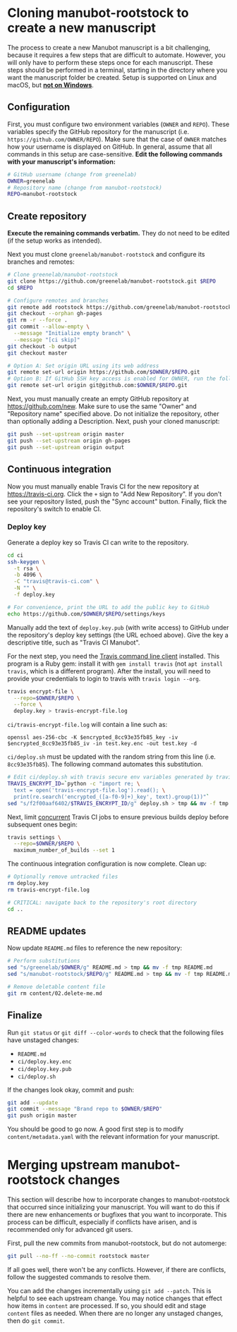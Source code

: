 # Cloning manubot-rootstock to create a new manuscript

The process to create a new Manubot manuscript is a bit challenging, because it requires a few steps that are difficult to automate.
However, you will only have to perform these steps once for each manuscript.
These steps should be performed in a terminal, starting in the directory where you want the manuscript folder be created.
Setup is supported on Linux and macOS, but [**not on Windows**](https://github.com/greenelab/manubot-rootstock/issues/91).

## Configuration

First, you must configure two environment variables (`OWNER` and `REPO`).
These variables specify the GitHub repository for the manuscript (i.e. `https://github.com/OWNER/REPO`).
Make sure that the case of `OWNER` matches how your username is displayed on GitHub.
In general, assume that all commands in this setup are case-sensitive.
**Edit the following commands with your manuscript's information:**

```sh
# GitHub username (change from greenelab)
OWNER=greenelab
# Repository name (change from manubot-rootstock)
REPO=manubot-rootstock
```

## Create repository

**Execute the remaining commands verbatim.**
They do not need to be edited (if the setup works as intended).

Next you must clone `greenelab/manubot-rootstock` and configure its branches and remotes:

```sh
# Clone greenelab/manubot-rootstock
git clone https://github.com/greenelab/manubot-rootstock.git $REPO
cd $REPO

# Configure remotes and branches
git remote add rootstock https://github.com/greenelab/manubot-rootstock.git
git checkout --orphan gh-pages
git rm -r --force .
git commit --allow-empty \
  --message "Initialize empty branch" \
  --message "[ci skip]"
git checkout -b output
git checkout master

# Option A: Set origin URL using its web address
git remote set-url origin https://github.com/$OWNER/$REPO.git
# Option B: If GitHub SSH key access is enabled for OWNER, run the following command instead
git remote set-url origin git@github.com:$OWNER/$REPO.git
```

Next, you must manually create an empty GitHub repository at https://github.com/new.
Make sure to use the same "Owner" and "Repository name" specified above.
Do not initialize the repository, other than optionally adding a Description.
Next, push your cloned manuscript:

```sh
git push --set-upstream origin master
git push --set-upstream origin gh-pages
git push --set-upstream origin output
```

## Continuous integration

Now you must manually enable Travis CI for the new repository at https://travis-ci.org.
Click the `+` sign to "Add New Repository".
If you don't see your repository listed, push the "Sync account" button.
Finally, flick the repository's switch to enable CI.

### Deploy key

Generate a deploy key so Travis CI can write to the repository.

```sh
cd ci
ssh-keygen \
  -t rsa \
  -b 4096 \
  -C "travis@travis-ci.com" \
  -N "" \
  -f deploy.key

# For convenience, print the URL to add the public key to GitHub
echo https://github.com/$OWNER/$REPO/settings/keys
```

Manually add the text of `deploy.key.pub` (with write access) to GitHub under the repository's deploy key settings (the URL echoed above).
Give the key a descriptive title, such as "Travis CI Manubot".

For the next step, you need the [Travis command line client](https://github.com/travis-ci/travis.rb) installed.
This program is a Ruby gem:
install it with `gem install travis` (not `apt install travis`, which is a different program).
After the install, you will need to provide your credentials to login to travis with `travis login --org`.

```sh
travis encrypt-file \
  --repo=$OWNER/$REPO \
  --force \
  deploy.key > travis-encrypt-file.log
```

`ci/travis-encrypt-file.log` will contain a line such as:

```
openssl aes-256-cbc -K $encrypted_8cc93e35fb85_key -iv $encrypted_8cc93e35fb85_iv -in test.key.enc -out test.key -d
```

`ci/deploy.sh` must be updated with the random string from this line (i.e. `8cc93e35fb85`).
The following command automates this substitution.

```sh
# Edit ci/deploy.sh with travis secure env variables generated by travis encrypt-file
TRAVIS_ENCRYPT_ID=`python -c "import re; \
  text = open('travis-encrypt-file.log').read(); \
  print(re.search('encrypted_([a-f0-9]+)_key', text).group(1))"`
sed "s/f2f00aaf6402/$TRAVIS_ENCRYPT_ID/g" deploy.sh > tmp && mv -f tmp deploy.sh
```

Next, limit [concurrent](https://blog.travis-ci.com/2014-07-18-per-repository-concurrency-setting/) Travis CI jobs to ensure previous builds deploy before subsequent ones begin:

```sh
travis settings \
  --repo=$OWNER/$REPO \
  maximum_number_of_builds --set 1
```

The continuous integration configuration is now complete.
Clean up:

```sh
# Optionally remove untracked files
rm deploy.key
rm travis-encrypt-file.log

# CRITICAL: navigate back to the repository's root directory
cd ..
```

## README updates

Now update `README.md` files to reference the new repository:

```sh
# Perform substitutions
sed "s/greenelab/$OWNER/g" README.md > tmp && mv -f tmp README.md
sed "s/manubot-rootstock/$REPO/g" README.md > tmp && mv -f tmp README.md

# Remove deletable content file
git rm content/02.delete-me.md
```

## Finalize

Run `git status` or `git diff --color-words` to check that the following files have unstaged changes:

+ `README.md`
+ `ci/deploy.key.enc`
+ `ci/deploy.key.pub`
+ `ci/deploy.sh`

If the changes look okay, commit and push:

```sh
git add --update
git commit --message "Brand repo to $OWNER/$REPO"
git push origin master
```

You should be good to go now.
A good first step is to modify `content/metadata.yaml` with the relevant information for your manuscript.

# Merging upstream manubot-rootstock changes

This section will describe how to incorporate changes to manubot-rootstock that occurred since initializing your manuscript.
You will want to do this if there are new enhancements or bugfixes that you want to incorporate.
This process can be difficult, especially if conflicts have arisen, and is recommended only for advanced git users.

First, pull the new commits from manubot-rootstock, but do not automerge:

```sh
git pull --no-ff --no-commit rootstock master
```

If all goes well, there won't be any conflicts.
However, if there are conflicts, follow the suggested commands to resolve them.

You can add the changes incrementally using `git add --patch`.
This is helpful to see each upstream change.
You may notice changes that effect how items in `content` are processed.
If so, you should edit and stage `content` files as needed.
When there are no longer any unstaged changes, then do `git commit`.
